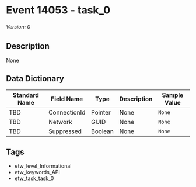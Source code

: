 # Event 14053 - task_0
###### Version: 0

## Description
None

## Data Dictionary
|Standard Name|Field Name|Type|Description|Sample Value|
|---|---|---|---|---|
|TBD|ConnectionId|Pointer|None|`None`|
|TBD|Network|GUID|None|`None`|
|TBD|Suppressed|Boolean|None|`None`|

## Tags
* etw_level_Informational
* etw_keywords_API
* etw_task_task_0